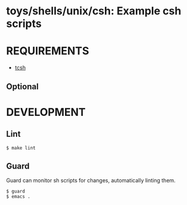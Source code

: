 # toys/shells/unix/csh: Example csh scripts

# REQUIREMENTS

* [tcsh](http://www.tcsh.org/Welcome)

## Optional

# DEVELOPMENT

## Lint

```
$ make lint
```

## Guard

Guard can monitor sh scripts for changes, automatically linting them.

```
$ guard
$ emacs .
```
